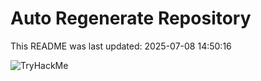 # Auto Regenerate Repository

This README was last updated: 2025-07-08 14:50:16

 ![TryHackMe](https://tryhackme.com/badge/533634)